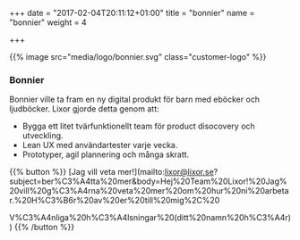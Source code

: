 +++
date = "2017-02-04T20:11:12+01:00"
title = "bonnier"
name = "bonnier"
weight = 4

+++

{{% image src="media/logo/bonnier.svg" class="customer-logo" %}}
### Bonnier
Bonnier ville ta fram en ny digital produkt för barn med eböcker och ljudböcker. Lixor gjorde detta genom att:

* Bygga ett litet tvärfunktionellt team för product disocovery och utveckling.
* Lean UX med användartester varje vecka.
* Prototyper, agil plannering och många skratt.

{{% button %}}
[Jag vill veta mer!](mailto:lixor@lixor.se?subject=ber%C3%A4tta%20mer&body=Hej%20Team%20Lixor!%20Jag%20vill%20g%C3%A4rna%20veta%20mer%20om%20hur%20ni%20arbetar.%20H%C3%B6r%20av%20er%20till%20mig%2C%20  


V%C3%A4nliga%20h%C3%A4lsningar%20(ditt%20namn%20h%C3%A4r))
{{% /button %}}
